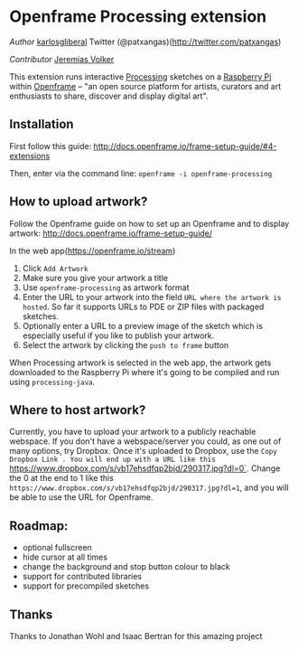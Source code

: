# Openframe Processing extension

*Author* 
[karlosgliberal](http://labs.interzonas.info)
Twitter (@patxangas)(http://twitter.com/patxangas)

*Contributor*
[Jeremias Volker](http://www.jeremiasvolker.com)

This extension runs interactive [Processing](http://processing.org) sketches on a [Raspberry Pi](https://www.raspberrypi.org/) within [Openframe](http://openframe.io) – "an open source platform for artists, curators and art enthusiasts to share, discover and display digital art". 


## Installation

First follow this guide: http://docs.openframe.io/frame-setup-guide/#4-extensions

Then, enter via the command line: `openframe -i openframe-processing`

## How to upload artwork?

Follow the Openframe guide on how to set up an Openframe and to display artwork: http://docs.openframe.io/frame-setup-guide/

In the web app(https://openframe.io/stream)  
1. Click `Add Artwork`
2. Make sure you give your artwork a title 
3. Use `openframe-processing` as artwork format
4. Enter the URL to your artwork into the field `URL where the artwork is hosted`. So far it supports URLs to PDE or ZIP files with packaged sketches.
5. Optionally enter a URL to a preview image of the sketch which is especially useful if you like to publish your artwork.
6. Select the artwork by clicking the `push to frame` button

When Processing artwork is selected in the web app, the artwork gets downloaded to the Raspberry Pi where it's going to be compiled and run using `processing-java`.

## Where to host artwork?

Currently, you have to upload your artwork to a publicly reachable webspace. If you don't have a webspace/server you could, as one out of many options, try Dropbox. Once it's uploaded to Dropbox, use the `Copy Dropbox Link . You will end up with a URL like this `https://www.dropbox.com/s/vb17ehsdfqp2bjd/290317.jpg?dl=0`. Change the 0 at the end to 1 like this `https://www.dropbox.com/s/vb17ehsdfqp2bjd/290317.jpg?dl=1`, and you will be able to use the URL for Openframe.

## Roadmap:

- optional fullscreen
- hide cursor at all times
- change the background and stop button colour to black
- support for contributed libraries
- support for precompiled sketches

## Thanks

Thanks to Jonathan Wohl and Isaac Bertran for this amazing project
